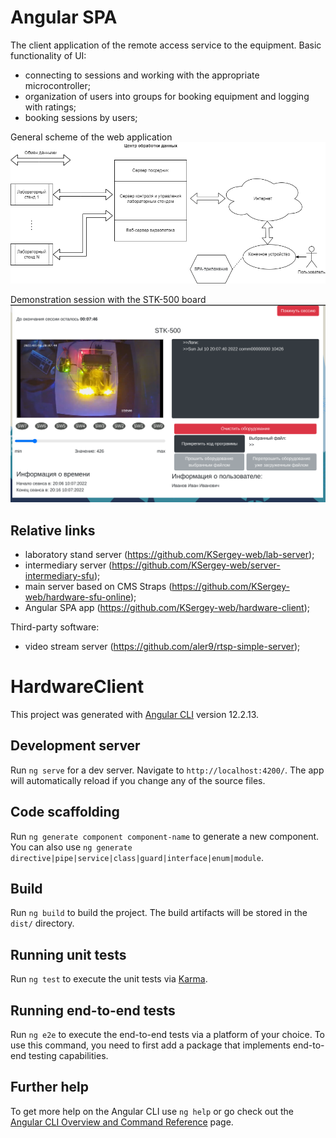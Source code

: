 <h1>Angular SPA</h1>

The client application of the remote access service to the equipment. Basic functionality of UI:

- connecting to sessions and working with the appropriate microcontroller;
- organization of users into groups for booking equipment and logging with ratings;
- booking sessions by users;

General scheme of the web application
![alt text](https://github.com/KSergey-web/hardware-sfu-online/blob/master/scheme.png)

Demonstration session with the STK-500 board
![alt text](hardware_session.png)

<h2>Relative links</h2>

- laboratory stand server (https://github.com/KSergey-web/lab-server);
- intermediary server (https://github.com/KSergey-web/server-intermediary-sfu);
- main server based on CMS Straps (https://github.com/KSergey-web/hardware-sfu-online);
- Angular SPA app (https://github.com/KSergey-web/hardware-client);

Third-party software:

- video stream server (https://github.com/aler9/rtsp-simple-server);

# HardwareClient

This project was generated with [Angular CLI](https://github.com/angular/angular-cli) version 12.2.13.

## Development server

Run `ng serve` for a dev server. Navigate to `http://localhost:4200/`. The app will automatically reload if you change any of the source files.

## Code scaffolding

Run `ng generate component component-name` to generate a new component. You can also use `ng generate directive|pipe|service|class|guard|interface|enum|module`.

## Build

Run `ng build` to build the project. The build artifacts will be stored in the `dist/` directory.

## Running unit tests

Run `ng test` to execute the unit tests via [Karma](https://karma-runner.github.io).

## Running end-to-end tests

Run `ng e2e` to execute the end-to-end tests via a platform of your choice. To use this command, you need to first add a package that implements end-to-end testing capabilities.

## Further help

To get more help on the Angular CLI use `ng help` or go check out the [Angular CLI Overview and Command Reference](https://angular.io/cli) page.
